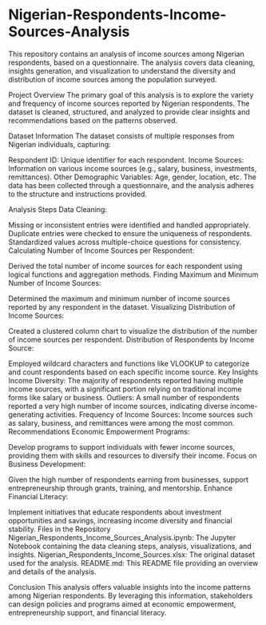 # Nigerian-Respondents-Income-Sources-Analysis
This repository contains an analysis of income sources among Nigerian respondents, based on a questionnaire. The analysis covers data cleaning, insights generation, and visualization to understand the diversity and distribution of income sources among the population surveyed.

Project Overview
The primary goal of this analysis is to explore the variety and frequency of income sources reported by Nigerian respondents. The dataset is cleaned, structured, and analyzed to provide clear insights and recommendations based on the patterns observed.

Dataset Information
The dataset consists of multiple responses from Nigerian individuals, capturing:

Respondent ID: Unique identifier for each respondent.
Income Sources: Information on various income sources (e.g., salary, business, investments, remittances).
Other Demographic Variables: Age, gender, location, etc.
The data has been collected through a questionnaire, and the analysis adheres to the structure and instructions provided.

Analysis Steps
Data Cleaning:

Missing or inconsistent entries were identified and handled appropriately.
Duplicate entries were checked to ensure the uniqueness of respondents.
Standardized values across multiple-choice questions for consistency.
Calculating Number of Income Sources per Respondent:

Derived the total number of income sources for each respondent using logical functions and aggregation methods.
Finding Maximum and Minimum Number of Income Sources:

Determined the maximum and minimum number of income sources reported by any respondent in the dataset.
Visualizing Distribution of Income Sources:

Created a clustered column chart to visualize the distribution of the number of income sources per respondent.
Distribution of Respondents by Income Source:

Employed wildcard characters and functions like VLOOKUP to categorize and count respondents based on each specific income source.
Key Insights
Income Diversity: The majority of respondents reported having multiple income sources, with a significant portion relying on traditional income forms like salary or business.
Outliers: A small number of respondents reported a very high number of income sources, indicating diverse income-generating activities.
Frequency of Income Sources: Income sources such as salary, business, and remittances were among the most common.
Recommendations
Economic Empowerment Programs:

Develop programs to support individuals with fewer income sources, providing them with skills and resources to diversify their income.
Focus on Business Development:

Given the high number of respondents earning from businesses, support entrepreneurship through grants, training, and mentorship.
Enhance Financial Literacy:

Implement initiatives that educate respondents about investment opportunities and savings, increasing income diversity and financial stability.
Files in the Repository
Nigerian_Respondents_Income_Sources_Analysis.ipynb: The Jupyter Notebook containing the data cleaning steps, analysis, visualizations, and insights.
Nigerian_Respondents_Income_Sources.xlsx: The original dataset used for the analysis.
README.md: This README file providing an overview and details of the analysis.

Conclusion
This analysis offers valuable insights into the income patterns among Nigerian respondents. By leveraging this information, stakeholders can design policies and programs aimed at economic empowerment, entrepreneurship support, and financial literacy.

